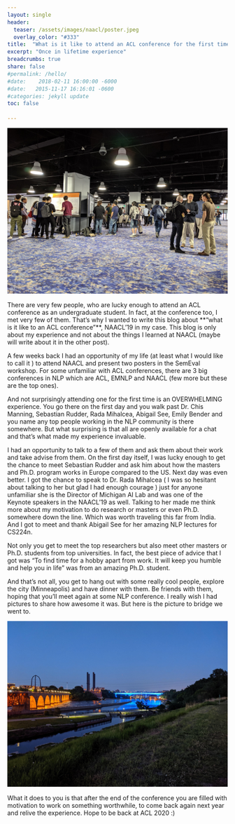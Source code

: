 ```yaml
---
layout: single
header:
  teaser: /assets/images/naacl/poster.jpeg
  overlay_color: "#333"
title:  "What is it like to attend an ACL conference for the first time "
excerpt: "Once in lifetime experience"
breadcrumbs: true
share: false
#permalink: /hello/
#date:    2018-02-11 16:00:00 -6000
#date:   2015-11-17 16:16:01 -0600
#categories: jekyll update
toc: false

---
```

<p align='center'>
<img src="/assets/images/naacl/poster.jpeg">
</p>
There are very few people, who are lucky enough to attend an ACL conference as an undergraduate student. In fact, at the conference too, I met very few of them. That’s why I wanted to write this blog about **“what is it like to an ACL conference”**, NAACL’19 in my case. This blog is only about my experience and not about the things I learned at NAACL (maybe will write about it in the other post).


A few weeks back I had an opportunity of my life (at least what I would like to call it ) to attend NAACL and present two posters in the SemEval workshop. For some unfamiliar with ACL conferences, there are 3 big conferences in NLP which are ACL, EMNLP and NAACL (few more but these are the top ones).

And not surprisingly attending one for the first time is an OVERWHELMING experience. You go there on the first day and you walk past Dr. Chis Manning, Sebastian Rudder, Rada Mihalcea, Abigail See, Emily Bender and you name any top people working in the NLP community is there somewhere. But what surprising is that all are openly available for a chat and that’s what made my experience invaluable.

I had an opportunity to talk to a few of them and ask them about their work and take advise from them. On the first day itself, I was lucky enough to get the chance to meet Sebastian Rudder and ask him about how the masters and Ph.D. program works in Europe compared to the US. Next day was even better. I got the chance to speak to Dr. Rada Mihalcea ( I was so hesitant about talking to her but glad I had enough courage ) just for anyone unfamiliar she is the Director of Michigan AI Lab and was one of the Keynote speakers in the NAACL’19 as well. Talking to her made me think more about my motivation to do research or masters or even Ph.D. somewhere down the line. Which was worth traveling this far from India. And I got to meet and thank Abigail See for her amazing NLP lectures for CS224n.


Not only you get to meet the top researchers but also meet other masters or Ph.D. students from top universities. In fact, the best piece of advice that I got was “To find time for a hobby apart from work. It will keep you humble and help you in life” was from an amazing Ph.D. student.

And that’s not all, you get to hang out with some really cool people, explore the city (Minneapolis) and have dinner with them. Be friends with them, hoping that you’ll meet again at some NLP conference. I really wish I had pictures to share how awesome it was. But here is the picture to bridge we went to.

<p align='center'>
<img src="/assets/images/naacl/city.jpeg">
</p>

What it does to you is that after the end of the conference you are filled with motivation to work on something worthwhile, to come back again next year and relive the experience. Hope to be back at ACL 2020 :)





